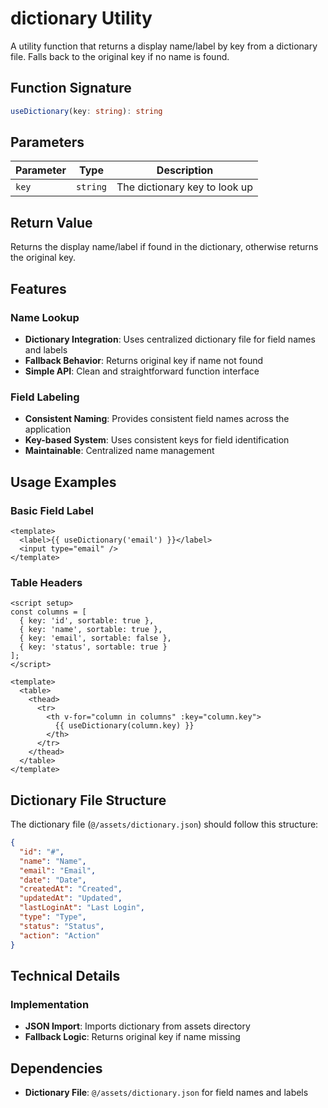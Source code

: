 # dictionary Utility

A utility function that returns a display name/label by key from a dictionary file. Falls back to the original key if no name is found.

## Function Signature

```typescript
useDictionary(key: string): string
```

## Parameters

| Parameter | Type     | Description                   |
| --------- | -------- | ----------------------------- |
| `key`     | `string` | The dictionary key to look up |

## Return Value

Returns the display name/label if found in the dictionary, otherwise returns the original key.

## Features

### Name Lookup

- **Dictionary Integration**: Uses centralized dictionary file for field names and labels
- **Fallback Behavior**: Returns original key if name not found
- **Simple API**: Clean and straightforward function interface

### Field Labeling

- **Consistent Naming**: Provides consistent field names across the application
- **Key-based System**: Uses consistent keys for field identification
- **Maintainable**: Centralized name management

## Usage Examples

### Basic Field Label

```vue
<template>
  <label>{{ useDictionary('email') }}</label>
  <input type="email" />
</template>
```

### Table Headers

```vue
<script setup>
const columns = [
  { key: 'id', sortable: true },
  { key: 'name', sortable: true },
  { key: 'email', sortable: false },
  { key: 'status', sortable: true }
];
</script>

<template>
  <table>
    <thead>
      <tr>
        <th v-for="column in columns" :key="column.key">
          {{ useDictionary(column.key) }}
        </th>
      </tr>
    </thead>
  </table>
</template>
```

## Dictionary File Structure

The dictionary file (`@/assets/dictionary.json`) should follow this structure:

```json
{
  "id": "#",
  "name": "Name",
  "email": "Email",
  "date": "Date",
  "createdAt": "Created",
  "updatedAt": "Updated",
  "lastLoginAt": "Last Login",
  "type": "Type",
  "status": "Status",
  "action": "Action"
}
```

## Technical Details

### Implementation

- **JSON Import**: Imports dictionary from assets directory
- **Fallback Logic**: Returns original key if name missing

## Dependencies

- **Dictionary File**: `@/assets/dictionary.json` for field names and labels
